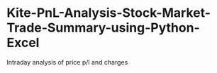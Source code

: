 # Kite-PnL-Analysis-Stock-Market-Trade-Summary-using-Python-Excel
Intraday analysis of price p/l and charges
